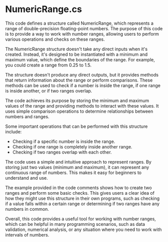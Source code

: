 # NumericRange.cs

This code defines a structure called NumericRange, which represents a range of double-precision floating-point numbers. The purpose of this code is to provide a way to work with number ranges, allowing users to perform various operations and checks on these ranges.

The NumericRange structure doesn't take any direct inputs when it's created. Instead, it's designed to be instantiated with a minimum and maximum value, which define the boundaries of the range. For example, you could create a range from 0.25 to 1.5.

The structure doesn't produce any direct outputs, but it provides methods that return information about the range or perform comparisons. These methods can be used to check if a number is inside the range, if one range is inside another, or if two ranges overlap.

The code achieves its purpose by storing the minimum and maximum values of the range and providing methods to interact with these values. It uses simple comparison operations to determine relationships between numbers and ranges.

Some important operations that can be performed with this structure include:

- Checking if a specific number is inside the range.
- Checking if one range is completely inside another range.
- Checking if two ranges overlap with each other.

The code uses a simple and intuitive approach to represent ranges. By storing just two values (minimum and maximum), it can represent any continuous range of numbers. This makes it easy for beginners to understand and use.

The example provided in the code comments shows how to create two ranges and perform some basic checks. This gives users a clear idea of how they might use this structure in their own programs, such as checking if a value falls within a certain range or determining if two ranges have any numbers in common.

Overall, this code provides a useful tool for working with number ranges, which can be helpful in many programming scenarios, such as data validation, numerical analysis, or any situation where you need to work with intervals of numbers.